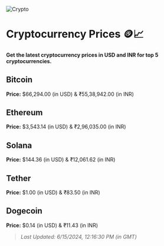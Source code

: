 
![Crypto](https://www.techguide.com.au/wp-content/uploads/2020/11/crypto3.jpeg)

# Cryptocurrency Prices 🪙📈

#### Get the latest cryptocurrency prices in USD and INR for top 5 cryptocurrencies.

## Bitcoin

**Price:** $66,294.00 (in USD) & ₹55,38,942.00 (in INR)

## Ethereum

**Price:** $3,543.14 (in USD) & ₹2,96,035.00 (in INR)

## Solana

**Price:** $144.36 (in USD) & ₹12,061.62 (in INR)

## Tether

**Price:** $1.00 (in USD) & ₹83.50 (in INR)

## Dogecoin

**Price:** $0.14 (in USD) & ₹11.43 (in INR)

> _Last Updated: 6/15/2024, 12:16:30 PM (in GMT)_
